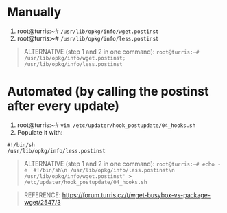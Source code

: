 # Manually
1. root@turris:~# `/usr/lib/opkg/info/wget.postinst`
2. root@turris:~# `/usr/lib/opkg/info/less.postinst`

> ALTERNATIVE (step 1 and 2 in one command): `root@turris:~# /usr/lib/opkg/info/wget.postinst; /usr/lib/opkg/info/less.postinst`

# Automated (by calling the postinst after every update)
1. root@turris:~# `vim /etc/updater/hook_postupdate/04_hooks.sh`
2. Populate it with:

  ```
  #!/bin/sh
  /usr/lib/opkg/info/less.postinst
  ```
  
> ALTERNATIVE (step 1 and 2 in one command): `root@turris:~# echo -e '#!/bin/sh\n /usr/lib/opkg/info/less.postinst\n /usr/lib/opkg/info/wget.postinst' > /etc/updater/hook_postupdate/04_hooks.sh`

> REFERENCE: https://forum.turris.cz/t/wget-busybox-vs-package-wget/2547/3
